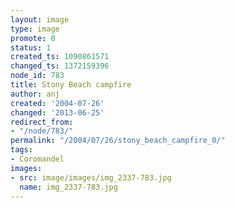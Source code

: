 ```yaml
---
layout: image
type: image
promote: 0
status: 1
created_ts: 1090861571
changed_ts: 1372159396
node_id: 783
title: Stony Beach campfire
author: anj
created: '2004-07-26'
changed: '2013-06-25'
redirect_from:
- "/node/783/"
permalink: "/2004/07/26/stony_beach_campfire_0/"
tags:
- Coromandel
images:
- src: image/images/img_2337-783.jpg
  name: img_2337-783.jpg
---
```


